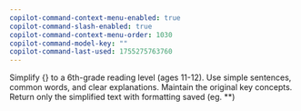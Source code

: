 ```yaml
---
copilot-command-context-menu-enabled: true
copilot-command-slash-enabled: true
copilot-command-context-menu-order: 1030
copilot-command-model-key: ""
copilot-command-last-used: 1755275763760
---
```

Simplify {} to a 6th-grade reading level (ages 11-12). Use simple sentences, common words, and clear explanations. Maintain the original key concepts. Return only the simplified text with formatting saved (eg. **)